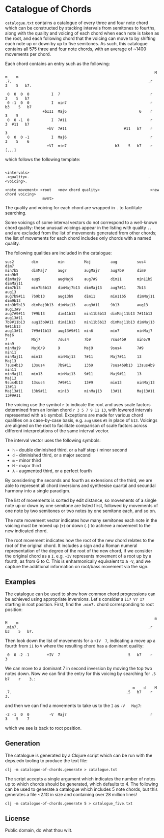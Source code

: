 # Catalogue of Chords

`catalogue.txt` contains a catalogue of every three and four note chord which can be constructed by stacking intervals from semitones to fourths, along with the quality and voicing of each chord when each note is taken as the root, and each following chord that the voicing can move to by shifting each note up or down by up to five semitones. As such, this catalogue contains all 575 three and four note chords, with an average of ~1400 movements per chord.

Each chord contains an entry such as the following:

```
                                                                    M    m    m
.7.                                                              .r    3    5   b7.

 0  0  0  0          I  7                                         r    3    5   b7
 0 -1  0  0          I  min7                                      r   b3    5   b7
                 +bIII  Maj6                                 6    r    3    5
 0  0 -1  0          I  7#11                                      r    3  #11   b7
                   +bV  7#11                          #11   b7    r    3
 0  0  0 -1          I  Maj6                                      r    3    5    6
                   +VI  min7                      b3    5   b7    r
[...]
```

which follows the following template:

```
                                                                 <intervals>
.<quality>.                                                      .<voicing>.

<note movement> <root   <new chord quality>                       <new chord voicing>
                 mvmt>
```

The quality and voicing for each chord are wrapped in `.` to facilitate searching.

Some voicings of some interval vectors do not correspond to a well-known chord quality: these unusual voicings appear in the listing with quality `..` and are excluded from the list of movements generated from other chords; the list of movements for each chord includes only chords with a named quality.

The following qualities are included in the catalogue:

```
sus2        dim         min         Maj         aug         sus4        dim7
min7b5      dimMaj7     aug7        augMaj7     aug7b9      dim9        min9b5
dimMaj9     aug9        augMaj9     aug7#9      dim11       min11b5     dimMaj11
dim7b13     min7b5b13   dimMaj7b13  dimMaj13    aug7#11     7b13        aug13
aug7b9#11   7b9b13      aug13b9     dim11       min11b5     dimMaj11    dim9b13
min9b5b13   dimMaj9b13  dimMaj13    aug9#11     9b13        aug13       aug13#9
aug7#9#11   7#9b13      dim11b13    min11b5b13  dimMaj11b13 7#11b13     aug13#11
7b9#11b13   aug13b9#11  dim11b13    min11b5b13  dimMaj11b13 dimMaj13    9#11b13
aug13#11    7#9#11b13   aug13#9#11  min6        min7        minMaj7     Maj6
7           Maj7        7sus4       7b9         7sus4b9     min6/9      min9
minMaj9     Maj6/9      9           Maj9        9sus4       7#9         min11
minMaj11    min13       minMaj13    7#11        Maj7#11     13          Maj13
7sus4b13    13sus4      7b9#11      13b9        7sus4b9b13  13sus4b9    min11
minMaj11    min13       minMaj13    9#11        Maj9#11     13          Maj13
9sus4b13    13sus4      7#9#11      13#9        min13       minMaj13    13#11
Maj13#11    13b9#11     min13       minMaj13    13#11       Maj13#11    13#9#11
```

The voicing use the symbol `r` to indicate the root and uses scale factors determined from an Ionian chord `r 3 5 7 9 11 13`, with lowered intervals represented with a `b` symbol. Exceptions are made for various chord qualities on a case-by-case basis, e.g. `aug` uses `#5` in place of `b13`. Voicings are aligned on the root to facilitate comparison of scale factors across different interpretations of the same interval vector.

The interval vector uses the following symbols:

* `h` - double diminished third, or a half step / minor second
* `d` - diminished third, or a major second
* `m` - minor third
* `M` - major third
* `A` - augmented third, or a perfect fourth

By considering the seconds and fourth as extensions of the third, we are able to represent all chord inversions and synthesise quartal and secundal harmony into a single paradigm.

The list of movements is sorted by edit distance, so movements of a single note up or down by one semitone are listed first, followed by movements of one note by two semitones or two notes by one semitone each, and so on.

The note movement vector indicates how many semitones each note in the voicing must be moved up (`+`) or down (`-`) to achieve a movement to the new indicated chord.

The root movement indicates how the root of the new chord relates to the root of the original chord. It includes a sign and a Roman numeral representation of the degree of the root of the new chord, if we consider the original chord as a `I`. e.g. `+IV` represents movement of a root up by a fourth, as from G to C. This is enharmonically equivalent to a `-V`, and we capture the additional information on root/bass movement via the sign.

## Examples

The catalogue can be used to show how common chord progressions can be achieved using appropriate inversions. Let's consider a `ii7 V7 I7` starting in root position. First, find the `.min7.` chord corresponding to root position:

```
                                                                    m    M    m
.min7.                                                           .r   b3    5   b7.
```

Then look down the list of movements for a `+IV  7`, indicating a move up a fourth from `ii` to `V` where the resulting chord has a dominant quality:

```
 0  0 -2 -1        +IV  7                               5   b7    r    3
```

We can move to a dominant 7 in second inversion by moving the top two notes down. Now we can find the entry for this voicing by searching for `.5   b7    r    3.`:

```
                                                          m    d    M
.7.                                                    .5   b7    r    3.
```

and then we can find a movements to take us to the `I` as `-V   Maj7`:

```
-2 -1  0  0         -V  Maj7                                      r    3    5    7
```

which we see is back to root position.

## Generation

The catalogue is generated by a Clojure script which can be run with the deps.edn tooling to produce the text file:

```
clj -m catalogue-of-chords.generate > catalogue.txt
```

The script accepts a single argument which indicates the number of notes up to which chords should be generated, which defaults to 4. The following can be used to generate a catalogue which includes 5 note chords, but this generates a file ~2.1G in size and containing over 28 million lines!

```
clj -m catalogue-of-chords.generate 5 > catalogue_five.txt
```

## License

Public domain, do what thou wilt.
